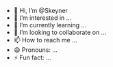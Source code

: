 - 👋 Hi, I’m @Skeyner
- 👀 I’m interested in ...
- 🌱 I’m currently learning ...
- 💞️ I’m looking to collaborate on ...
- 📫 How to reach me ...
- 😄 Pronouns: ...
- ⚡ Fun fact: ...

<!---
Skeyner/Skeyner is a ✨ special ✨ repository because its `README.md` (this file) appears on your GitHub profile.
You can click the Preview link to take a look at your changes.
--->
